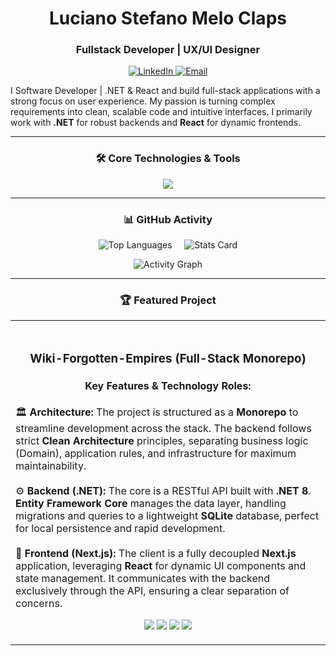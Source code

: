 <h1 align="center">Luciano Stefano Melo Claps</h1>
<h3 align="center">Fullstack Developer | UX/UI Designer</h3>

<p align="center">
  <a href="https://www.linkedin.com/in/luciano-melo-claps/">
    <img alt="LinkedIn" src="https://img.shields.io/badge/LinkedIn-Profile-blue?style=for-the-badge&logo=linkedin">
  </a>
  <a href="mailto:meloclapsluciano@gmail.com">
    <img alt="Email" src="https://img.shields.io/badge/Email-Let's_Talk-red?style=for-the-badge&logo=gmail">
  </a>
</p>

I Software Developer | .NET & React and build full-stack applications with a strong focus on user experience. My passion is turning complex requirements into clean, scalable code and intuitive interfaces. I primarily work with **.NET** for robust backends and **React** for dynamic frontends.

---
<h3 align="center">🛠️ Core Technologies & Tools</h3>

<p align="center">
  <img src="https://skillicons.dev/icons?i=cs,dotnet,react,nextjs,js,mysql,sqlite,git,github,figma,tailwindcss,materialui,scss" />
</p>

---




<h3 align="center">📊 GitHub Activity</h3>

<p align="center">
  <img src="https://github-readme-stats.vercel.app/api/top-langs?username=luciano-meloclaps&show_icons=true&locale=en&layout=compact&theme=tokyonight" alt="Top Languages" />
  &nbsp;&nbsp;&nbsp;
  <img src="https://github-readme-stats.vercel.app/api?username=luciano-meloclaps&show_icons=true&theme=radical" alt="Stats Card" />
</p>
<p align="center">
  <img src="https://github-readme-activity-graph.vercel.app/graph?username=luciano-meloclaps&theme=react-dark&hide_border=true&area=true" alt="Activity Graph" />
</p>

---

<h3 align="center">🏆 Featured Project</h3>

<table width="100%" align="center">
<tr>
<td align="center">
  <!--   <a href="https://github.com/luciano-meloclaps/Wiki-Forgotten-Empires">
    Reemplaza esta imagen con una captura de pantalla atractiva de tu proyecto.
      Puedes subir la imagen al propio repositorio y enlazarla.
    <img src="https://via.placeholder.com/800x400.png?text=Wiki-Forgotten-Empires+Project+Screenshot" alt="Wiki-Forgotten-Empires" />   -->
  </a>
  <br />
  
  <h3 align="center">Wiki-Forgotten-Empires (Full-Stack Monorepo)</h3>
   <h4 align="center">Key Features & Technology Roles:</h4>
  <p align="left">
    🏛️ <b>Architecture:</b> The project is structured as a <b>Monorepo</b> to streamline development across the stack. The backend follows strict <b>Clean Architecture</b> principles, separating business logic (Domain), application rules, and infrastructure for maximum maintainability.
    <br><br>
    ⚙️ <b>Backend (.NET):</b> The core is a RESTful API built with <b>.NET 8</b>. <b>Entity Framework Core</b> manages the data layer, handling migrations and queries to a lightweight <b>SQLite</b> database, perfect for local persistence and rapid development.
    <br><br>
    🎨 <b>Frontend (Next.js):</b> The client is a fully decoupled <b>Next.js</b> application, leveraging <b>React</b> for dynamic UI components and state management. It communicates with the backend exclusively through the API, ensuring a clear separation of concerns.
  </p>

 
  
  <p align="center">
    <img src="https://img.shields.io/badge/.NET-5C2D91?style=for-the-badge&logo=dotnet&logoColor=white" />
    <img src="https://img.shields.io/badge/Next.js-000000?style=for-the-badge&logo=nextdotjs&logoColor=white" />
    <img src="https://img.shields.io/badge/SQLite-003B57?style=for-the-badge&logo=sqlite&logoColor=white" />
    <img src="https://img.shields.io/badge/React-20232A?style=for-the-badge&logo=react&logoColor=61DAFB" />
  </p>
